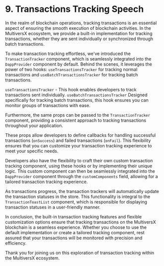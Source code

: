 # 9. Transactions Tracking Speech

In the realm of blockchain operations, tracking transactions is an essential aspect of ensuring the smooth execution of blockchain activities.
In the MultiversX ecosystem, we provide a built-in implementation for tracking transactions, whether they are sent individually or synchronized through batch transactions.

To make transaction tracking effortless, we've introduced the `TransactionTracker` component, which is seamlessly integrated into the `DappProvider` component by default.
Behind the scenes, it leverages the power of two hooks: `useTransactionsTracker` for tracking normal transactions and `useBatchTransactionsTracker` for tracking batch transactions.

`useTransactionsTracker` - This hook enables developers to track transactions sent individually.
`useBatchTransactionsTracker` Designed specifically for tracking batch transactions, this hook ensures you can monitor groups of transactions with ease.

Furthermore, the same props can be passed to the `TransactionTracker` component, providing a consistent approach to tracking transactions throughout your application.

These props allow developers to define callbacks for handling successful transactions (`onSuccess`) and failed transactions (`onFail`).
This flexibility ensures that you can customize your transaction tracking experience to meet your specific needs.

Developers also have the flexibility to craft their own custom transaction tracking component, using these hooks or by implementing their unique logic.
This custom component can then be seamlessly integrated into the `DappProvider` component through the `customComponents` field, allowing for a tailored transaction tracking experience.


As transactions progress, the transaction trackers will automatically update the transaction statuses in the store. 
This functionality is integral to the `TransactionToastList` component, which is responsible for displaying transaction statuses in a user-friendly manner.


In conclusion, the built-in transaction tracking features and flexible customization options ensure that tracking transactions on the MultiversX blockchain is a seamless experience. Whether you choose to use the default implementation or create a tailored tracking component, rest assured that your transactions will be monitored with precision and efficiency.

Thank you for joining us on this exploration of transaction tracking within the MultiversX ecosystem.